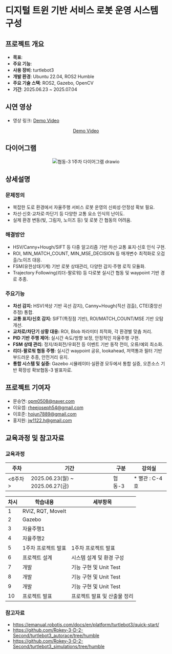 # 디지털 트윈 기반 서비스 로봇 운영 시스템 구성

## 프로젝트 개요

- **목표**: 
- **주요 기능**: 
- **사용 장비**: turtlebot3
- **개발 환경**: Ubuntu 22.04, ROS2 Humble
- **주요 기술 스택**: ROS2, Gazebo, OpenCV
- **기간**: 2025.06.23 ~ 2025.07.04

## 시연 영상

- 영상 링크: [Demo Video](https://youtu.be/pgqLOggiihU)

<div align="center">

[Demo Video](https://github.com/user-attachments/assets/fda8426f-27c1-484d-97ba-ff309782b422)

</div>

## 다이어그램

<div align="center">

![협동-3 1주차 다이어그램 drawio](https://github.com/user-attachments/assets/30f80edf-bb54-403e-8b98-8cfb8fafcfc0)

</div>

## 상세설명

### 문제정의

- 복잡한 도로 환경에서 자율주행 서비스 로봇 운영의 신뢰성·안정성 확보 필요.
- 차선·신호·교차로·차단기 등 다양한 교통 요소 인식의 난이도.
- 실제 환경 변동(빛, 그림자, 노이즈 등) 및 로봇 간 협동의 어려움.

### 해결방안

- HSV/Canny+Hough/SIFT 등 다중 알고리즘 기반 차선·교통 표지·신호 인식 구현.
- ROI, MIN_MATCH_COUNT, MIN_MSE_DECISION 등 매개변수 최적화로 오검출/노이즈 대응.
- FSM(유한상태기계) 기반 로봇 상태관리, 다양한 감지·주행 로직 모듈화.
- Trajectory Following(리더-팔로워) 등 다로봇 실시간 협동 및 waypoint 기반 경로 추종.

### 주요기능

- **차선 감지:** HSV(색상 기반 곡선 감지), Canny+Hough(직선 검출), CTE(중앙선 추정) 통합.
- **교통 표지/신호 감지:** SIFT(특징점 기반), ROI/MATCH_COUNT/MSE 기반 오탐 개선.
- **교차로/차단기 상황 대응:** ROI, Blob 파라미터 최적화, 각 환경별 맞춤 처리.
- **PID 기반 주행 제어:** 실시간 속도/방향 보정, 안정적인 자율주행 구현.
- **FSM 상태 관리:** 정지/좌회전/우회전 등 이벤트 기반 동작 전이, 오류/예외 최소화.
- **리더-팔로워 협동 주행:** 실시간 waypoint 공유, lookahead, 저역통과 필터 기반 부드러운 추종, 안전거리 유지.
- **통합 시스템 및 실증:** Gazebo 시뮬레이터·실환경 모두에서 통합 실증, 오픈소스 기반 확장성 확보협동-3 발표자료.

## 프로젝트 기여자

- 문승연: opm0508@naver.com
- 이요셉: rheejoseph54@gmail.com
- 이호준: hojun7889@gmail.com
- 홍지원: jw1122.h@gmail.com

## 교육과정 및 참고자료

### 교육과정

<div align="center">

| 주차 | 기간 | 구분 | 강의실 |
| --- | --- | --- | --- |
| <6주차> | 2025.06.23(월) ~ 2025.06.27(금) | 협동-3 | * 별관 : C-4호 |

| 차시 | 학습내용 | 세부항목 |
| --- | --- | --- |
| 1 | RVIZ, RQT, MoveIt |  |
| 2 | Gazebo |  |
| 3 | 자율주행1 |  |
| 4 | 자율주행2 |  |
| 5 | 1주차 프로젝트 발표 | 1주차 프로젝트 발표 |
| 6 | 프로젝트 설계 | 시스템 설계 및 환경 구성 |
| 7 | 개발 | 기능 구현 및 Unit Test |
| 8 | 개발 | 기능 구현 및 Unit Test |
| 9 | 개발 | 기능 구현 및 Unit Test |
| 10 | 프로젝트 발표 | 프로젝트 발표 및 산출물 정리 |

</div>

### 참고자료

- https://emanual.robotis.com/docs/en/platform/turtlebot3/quick-start/
- https://github.com/Rokey-3-D-2-Second/turtlebot3_autorace/tree/humble
- https://github.com/Rokey-3-D-2-Second/turtlebot3_simulations/tree/humble
